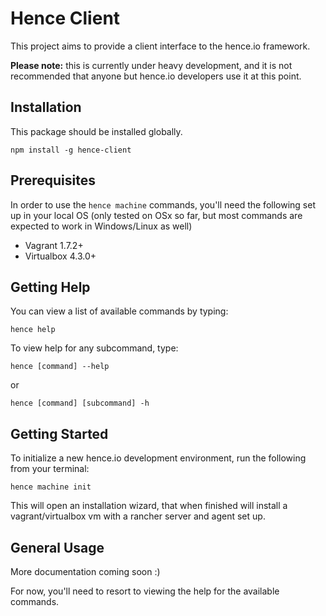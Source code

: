 # Hence Client
This project aims to provide a client interface to the hence.io framework.

**Please note:** this is currently under heavy development, and it is not recommended that anyone but hence.io developers use it at this point.

## Installation
This package should be installed globally.

`npm install -g hence-client`

## Prerequisites
In order to use the `hence machine` commands, you'll need the following set up in your local OS (only tested on OSx so far, but most commands are expected to work in Windows/Linux as well)
* Vagrant 1.7.2+
* Virtualbox 4.3.0+

## Getting Help
You can view a list of available commands by typing:

`hence help`

To view help for any subcommand, type:

`hence [command] --help`

or

`hence [command] [subcommand] -h`

## Getting Started
To initialize a new hence.io development environment, run the following from your terminal:

`hence machine init`

This will open an installation wizard, that when finished will install a vagrant/virtualbox vm with a rancher server and agent set up.

## General Usage
More documentation coming soon :)

For now, you'll need to resort to viewing the help for the available commands.
